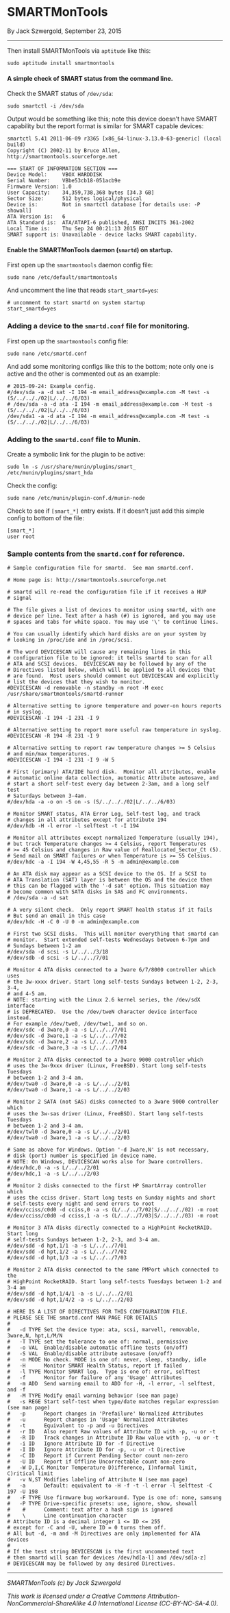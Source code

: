 # SMARTMonTools

By Jack Szwergold, September 23, 2015

***

Then install SMARTMonTools via `aptitude` like this:

    sudo aptitude install smartmontools

#### A simple check of SMART status from the command line.

Check the SMART status of `/dev/sda`:

    sudo smartctl -i /dev/sda

Output would be something like this; note this device doesn’t have SMART capability but the report format is similar for SMART capable devices:

	smartctl 5.41 2011-06-09 r3365 [x86_64-linux-3.13.0-63-generic] (local build)
	Copyright (C) 2002-11 by Bruce Allen, http://smartmontools.sourceforge.net
	
	=== START OF INFORMATION SECTION ===
	Device Model:     VBOX HARDDISK
	Serial Number:    VBbe53cb18-051acb9e
	Firmware Version: 1.0
	User Capacity:    34,359,738,368 bytes [34.3 GB]
	Sector Size:      512 bytes logical/physical
	Device is:        Not in smartctl database [for details use: -P showall]
	ATA Version is:   6
	ATA Standard is:  ATA/ATAPI-6 published, ANSI INCITS 361-2002
	Local Time is:    Thu Sep 24 00:21:13 2015 EDT
	SMART support is: Unavailable - device lacks SMART capability.

#### Enable the SMARTMonTools daemon (`smartd`) on startup.

First open up the `smartmontools` daemon config file:

    sudo nano /etc/default/smartmontools

And uncomment the line that reads `start_smartd=yes`:

	# uncomment to start smartd on system startup
	start_smartd=yes

### Adding a device to the `smartd.conf` file for monitoring.

First open up the `smartmontools` config file:

	sudo nano /etc/smartd.conf
	
And add some monitoring configs like this to the bottom; note only one is active and the other is commented out as an example:

	# 2015-09-24: Example config.
	#/dev/sda -a -d sat -I 194 -m email_address@example.com -M test -s (S/../.././02|L/../../6/03)
	# /dev/sda -a -d ata -I 194 -m email_address@example.com -M test -s (S/../.././02|L/../../6/03)
	/dev/sda1 -a -d ata -I 194 -m email_address@example.com -M test -s (S/../.././02|L/../../6/03)
	
### Adding to the `smartd.conf` file to Munin.

Create a symbolic link for the plugin to be active:

    sudo ln -s /usr/share/munin/plugins/smart_ /etc/munin/plugins/smart_hda

Check the config:

    sudo nano /etc/munin/plugin-conf.d/munin-node

Check to see if `[smart_*]` entry exists. If it doesn’t just add this simple config to bottom of the file:

	[smart_*]
	user root

### Sample contents from the `smartd.conf` for reference.

	# Sample configuration file for smartd.  See man smartd.conf.
	
	# Home page is: http://smartmontools.sourceforge.net
	
	# smartd will re-read the configuration file if it receives a HUP
	# signal
	
	# The file gives a list of devices to monitor using smartd, with one
	# device per line. Text after a hash (#) is ignored, and you may use
	# spaces and tabs for white space. You may use '\' to continue lines.
	
	# You can usually identify which hard disks are on your system by
	# looking in /proc/ide and in /proc/scsi.
	
	# The word DEVICESCAN will cause any remaining lines in this
	# configuration file to be ignored: it tells smartd to scan for all
	# ATA and SCSI devices.  DEVICESCAN may be followed by any of the
	# Directives listed below, which will be applied to all devices that
	# are found.  Most users should comment out DEVICESCAN and explicitly
	# list the devices that they wish to monitor.
	#DEVICESCAN -d removable -n standby -m root -M exec /usr/share/smartmontools/smartd-runner
	
	# Alternative setting to ignore temperature and power-on hours reports
	# in syslog.
	#DEVICESCAN -I 194 -I 231 -I 9
	
	# Alternative setting to report more useful raw temperature in syslog.
	#DEVICESCAN -R 194 -R 231 -I 9
	
	# Alternative setting to report raw temperature changes >= 5 Celsius
	# and min/max temperatures.
	#DEVICESCAN -I 194 -I 231 -I 9 -W 5
	
	# First (primary) ATA/IDE hard disk.  Monitor all attributes, enable
	# automatic online data collection, automatic Attribute autosave, and
	# start a short self-test every day between 2-3am, and a long self test
	# Saturdays between 3-4am.
	#/dev/hda -a -o on -S on -s (S/../.././02|L/../../6/03)
	
	# Monitor SMART status, ATA Error Log, Self-test log, and track
	# changes in all attributes except for attribute 194
	#/dev/hdb -H -l error -l selftest -t -I 194
	
	# Monitor all attributes except normalized Temperature (usually 194),
	# but track Temperature changes >= 4 Celsius, report Temperatures
	# >= 45 Celsius and changes in Raw value of Reallocated_Sector_Ct (5).
	# Send mail on SMART failures or when Temperature is >= 55 Celsius.
	#/dev/hdc -a -I 194 -W 4,45,55 -R 5 -m admin@example.com
	
	# An ATA disk may appear as a SCSI device to the OS. If a SCSI to
	# ATA Translation (SAT) layer is between the OS and the device then
	# this can be flagged with the '-d sat' option. This situation may
	# become common with SATA disks in SAS and FC environments.
	# /dev/sda -a -d sat
	
	# A very silent check.  Only report SMART health status if it fails
	# But send an email in this case
	#/dev/hdc -H -C 0 -U 0 -m admin@example.com
	
	# First two SCSI disks.  This will monitor everything that smartd can
	# monitor.  Start extended self-tests Wednesdays between 6-7pm and
	# Sundays between 1-2 am
	#/dev/sda -d scsi -s L/../../3/18
	#/dev/sdb -d scsi -s L/../../7/01
	
	# Monitor 4 ATA disks connected to a 3ware 6/7/8000 controller which uses
	# the 3w-xxxx driver. Start long self-tests Sundays between 1-2, 2-3, 3-4,
	# and 4-5 am.
	# NOTE: starting with the Linux 2.6 kernel series, the /dev/sdX interface
	# is DEPRECATED.  Use the /dev/tweN character device interface instead.
	# For example /dev/twe0, /dev/twe1, and so on.
	#/dev/sdc -d 3ware,0 -a -s L/../../7/01
	#/dev/sdc -d 3ware,1 -a -s L/../../7/02
	#/dev/sdc -d 3ware,2 -a -s L/../../7/03
	#/dev/sdc -d 3ware,3 -a -s L/../../7/04
	
	# Monitor 2 ATA disks connected to a 3ware 9000 controller which
	# uses the 3w-9xxx driver (Linux, FreeBSD). Start long self-tests Tuesdays
	# between 1-2 and 3-4 am.
	#/dev/twa0 -d 3ware,0 -a -s L/../../2/01
	#/dev/twa0 -d 3ware,1 -a -s L/../../2/03
	
	# Monitor 2 SATA (not SAS) disks connected to a 3ware 9000 controller which
	# uses the 3w-sas driver (Linux, FreeBSD). Start long self-tests Tuesdays
	# between 1-2 and 3-4 am.
	#/dev/twl0 -d 3ware,0 -a -s L/../../2/01
	#/dev/twa0 -d 3ware,1 -a -s L/../../2/03
	
	# Same as above for Windows. Option '-d 3ware,N' is not necessary,
	# disk (port) number is specified in device name.
	# NOTE: On Windows, DEVICESCAN works also for 3ware controllers.
	#/dev/hdc,0 -a -s L/../../2/01
	#/dev/hdc,1 -a -s L/../../2/03
	#
	# Monitor 2 disks connected to the first HP SmartArray controller which
	# uses the cciss driver. Start long tests on Sunday nights and short
	# self-tests every night and send errors to root
	#/dev/cciss/c0d0 -d cciss,0 -a -s (L/../../7/02|S/../.././02) -m root
	#/dev/cciss/c0d0 -d cciss,1 -a -s (L/../../7/03|S/../.././03) -m root
	
	# Monitor 3 ATA disks directly connected to a HighPoint RocketRAID. Start long
	# self-tests Sundays between 1-2, 2-3, and 3-4 am.
	#/dev/sdd -d hpt,1/1 -a -s L/../../7/01
	#/dev/sdd -d hpt,1/2 -a -s L/../../7/02
	#/dev/sdd -d hpt,1/3 -a -s L/../../7/03
	
	# Monitor 2 ATA disks connected to the same PMPort which connected to the
	# HighPoint RocketRAID. Start long self-tests Tuesdays between 1-2 and 3-4 am
	#/dev/sdd -d hpt,1/4/1 -a -s L/../../2/01
	#/dev/sdd -d hpt,1/4/2 -a -s L/../../2/03
	
	# HERE IS A LIST OF DIRECTIVES FOR THIS CONFIGURATION FILE.
	# PLEASE SEE THE smartd.conf MAN PAGE FOR DETAILS
	#
	#   -d TYPE Set the device type: ata, scsi, marvell, removable, 3ware,N, hpt,L/M/N
	#   -T TYPE set the tolerance to one of: normal, permissive
	#   -o VAL  Enable/disable automatic offline tests (on/off)
	#   -S VAL  Enable/disable attribute autosave (on/off)
	#   -n MODE No check. MODE is one of: never, sleep, standby, idle
	#   -H      Monitor SMART Health Status, report if failed
	#   -l TYPE Monitor SMART log.  Type is one of: error, selftest
	#   -f      Monitor for failure of any 'Usage' Attributes
	#   -m ADD  Send warning email to ADD for -H, -l error, -l selftest, and -f
	#   -M TYPE Modify email warning behavior (see man page)
	#   -s REGE Start self-test when type/date matches regular expression (see man page)
	#   -p      Report changes in 'Prefailure' Normalized Attributes
	#   -u      Report changes in 'Usage' Normalized Attributes
	#   -t      Equivalent to -p and -u Directives
	#   -r ID   Also report Raw values of Attribute ID with -p, -u or -t
	#   -R ID   Track changes in Attribute ID Raw value with -p, -u or -t
	#   -i ID   Ignore Attribute ID for -f Directive
	#   -I ID   Ignore Attribute ID for -p, -u or -t Directive
	#   -C ID   Report if Current Pending Sector count non-zero
	#   -U ID   Report if Offline Uncorrectable count non-zero
	#   -W D,I,C Monitor Temperature D)ifference, I)nformal limit, C)ritical limit
	#   -v N,ST Modifies labeling of Attribute N (see man page)
	#   -a      Default: equivalent to -H -f -t -l error -l selftest -C 197 -U 198
	#   -F TYPE Use firmware bug workaround. Type is one of: none, samsung
	#   -P TYPE Drive-specific presets: use, ignore, show, showall
	#    #      Comment: text after a hash sign is ignored
	#    \      Line continuation character
	# Attribute ID is a decimal integer 1 <= ID <= 255
	# except for -C and -U, where ID = 0 turns them off.
	# All but -d, -m and -M Directives are only implemented for ATA devices
	#
	# If the test string DEVICESCAN is the first uncommented text
	# then smartd will scan for devices /dev/hd[a-l] and /dev/sd[a-z]
	# DEVICESCAN may be followed by any desired Directives.

***

*SMARTMonTools (c) by Jack Szwergold*

*This work is licensed under a Creative Commons Attribution-NonCommercial-ShareAlike 4.0 International License (CC-BY-NC-SA-4.0).*
